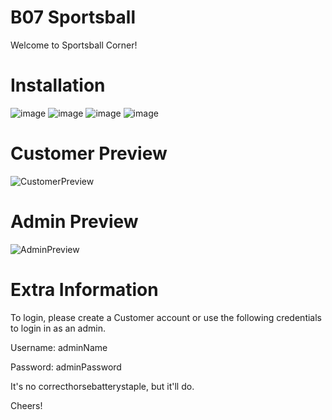 # B07 Sportsball
 
Welcome to Sportsball Corner!

# Installation
![image](https://user-images.githubusercontent.com/32133198/184045006-4f738e8f-c8f6-4847-8732-1f4d740d419d.png)
![image](https://user-images.githubusercontent.com/32133198/184045042-293ba84b-e03f-4f82-804b-31593c061092.png)
![image](https://user-images.githubusercontent.com/32133198/184045104-9c9d3a7c-194c-4c11-bae6-49148b2efd4a.png)
![image](https://user-images.githubusercontent.com/32133198/184045162-aa66601f-1409-4fa1-9584-baab24b463ef.png)

# Customer Preview
![CustomerPreview](https://user-images.githubusercontent.com/32133198/184048075-e674fc5d-5fd9-4f40-92c0-79df79371901.png)

# Admin Preview
![AdminPreview](https://user-images.githubusercontent.com/32133198/184048639-1a29c69d-2819-4e68-b5e4-efce1d9c0e07.png)

# Extra Information
To login, please create a Customer account or use the following credentials to login in as an admin.

Username: adminName

Password: adminPassword

It's no correcthorsebatterystaple, but it'll do.



Cheers!
